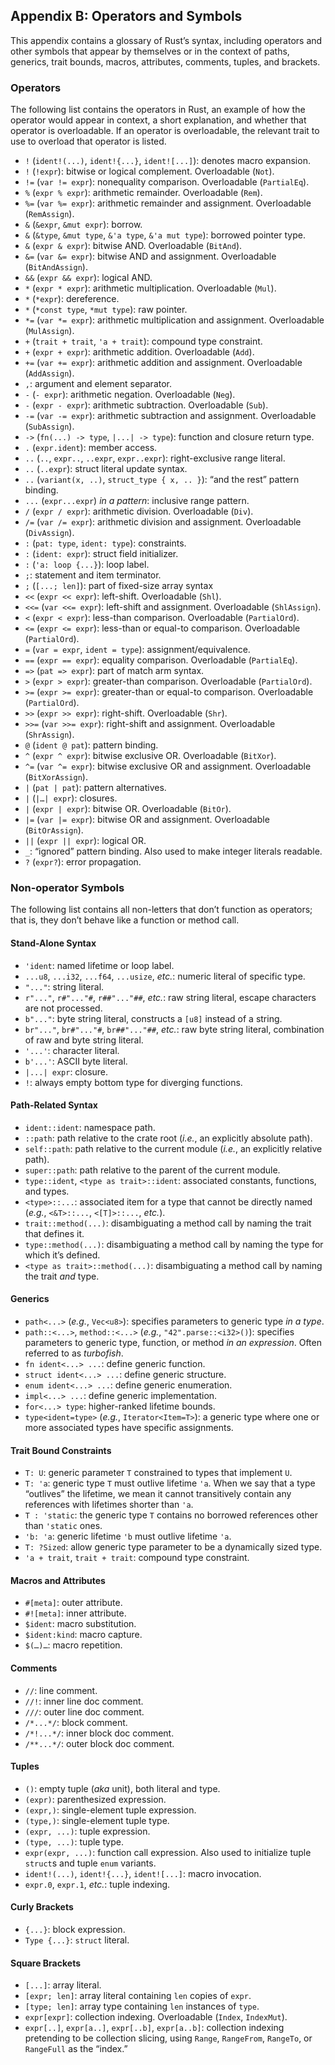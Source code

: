 ## Appendix B: Operators and Symbols

This appendix contains a glossary of Rust’s syntax, including operators and
other symbols that appear by themselves or in the context of paths, generics,
trait bounds, macros, attributes, comments, tuples, and brackets.

### Operators

The following list contains the operators in Rust, an example of how the
operator would appear in context, a short explanation, and whether that
operator is overloadable. If an operator is overloadable, the relevant trait to
use to overload that operator is listed.


* `!` (`ident!(...)`, `ident!{...}`, `ident![...]`): denotes macro
expansion.
* `!` (`!expr`): bitwise or logical complement. Overloadable (`Not`).
* `!=` (`var != expr`): nonequality comparison. Overloadable (`PartialEq`).
* `%` (`expr % expr`): arithmetic remainder. Overloadable (`Rem`).
* `%=` (`var %= expr`): arithmetic remainder and assignment. Overloadable
(`RemAssign`).
* `&` (`&expr`, `&mut expr`): borrow.
* `&` (`&type`, `&mut type`, `&'a type`, `&'a mut type`): borrowed pointer type.
* `&` (`expr & expr`): bitwise AND. Overloadable (`BitAnd`).
* `&=` (`var &= expr`): bitwise AND and assignment. Overloadable
(`BitAndAssign`).
* `&&` (`expr && expr`): logical AND.
* `*` (`expr * expr`): arithmetic multiplication. Overloadable (`Mul`).
* `*` (`*expr`): dereference.
* `*` (`*const type`, `*mut type`): raw pointer.
* `*=` (`var *= expr`): arithmetic multiplication and assignment. Overloadable
(`MulAssign`).
* `+` (`trait + trait`, `'a + trait`): compound type constraint.
* `+` (`expr + expr`): arithmetic addition. Overloadable (`Add`).
* `+=` (`var += expr`): arithmetic addition and assignment. Overloadable
(`AddAssign`).
* `,`: argument and element separator.
* `-` (`- expr`): arithmetic negation. Overloadable (`Neg`).
* `-` (`expr - expr`): arithmetic subtraction. Overloadable (`Sub`).
* `-=` (`var -= expr`): arithmetic subtraction and assignment. Overloadable
(`SubAssign`).
* `->` (`fn(...) -> type`, `|...| -> type`): function and closure
return type.
* `.` (`expr.ident`): member access.
* `..` (`..`, `expr..`, `..expr`, `expr..expr`): right-exclusive range literal.
* `..` (`..expr`): struct literal update syntax.
* `..` (`variant(x, ..)`, `struct_type { x, .. }`): “and the rest” pattern
binding.
* `...` (`expr...expr`) *in a pattern*: inclusive range pattern.
* `/` (`expr / expr`): arithmetic division. Overloadable (`Div`).
* `/=` (`var /= expr`): arithmetic division and assignment. Overloadable
(`DivAssign`).
* `:` (`pat: type`, `ident: type`): constraints.
* `:` (`ident: expr`): struct field initializer.
* `:` (`'a: loop {...}`): loop label.
* `;`: statement and item terminator.
* `;` (`[...; len]`): part of fixed-size array syntax
* `<<` (`expr << expr`): left-shift. Overloadable (`Shl`).
* `<<=` (`var <<= expr`): left-shift and assignment. Overloadable (`ShlAssign`).
* `<` (`expr < expr`): less-than comparison. Overloadable (`PartialOrd`).
* `<=` (`expr <= expr`): less-than or equal-to comparison. Overloadable
(`PartialOrd`).
* `=` (`var = expr`, `ident = type`): assignment/equivalence.
* `==` (`expr == expr`): equality comparison. Overloadable (`PartialEq`).
* `=>` (`pat => expr`): part of match arm syntax.
* `>` (`expr > expr`): greater-than comparison. Overloadable (`PartialOrd`).
* `>=` (`expr >= expr`): greater-than or equal-to comparison. Overloadable
(`PartialOrd`).
* `>>` (`expr >> expr`): right-shift. Overloadable (`Shr`).
* `>>=` (`var >>= expr`): right-shift and assignment. Overloadable
(`ShrAssign`).
* `@` (`ident @ pat`): pattern binding.
* `^` (`expr ^ expr`): bitwise exclusive OR. Overloadable (`BitXor`).
* `^=` (`var ^= expr`): bitwise exclusive OR and assignment. Overloadable
(`BitXorAssign`).
* `|` (`pat | pat`): pattern alternatives.
* `|` (`|…| expr`): closures.
* `|` (`expr | expr`): bitwise OR. Overloadable (`BitOr`).
* `|=` (`var |= expr`): bitwise OR and assignment. Overloadable (`BitOrAssign`).
* `||` (`expr || expr`): logical OR.
* `_`: “ignored” pattern binding. Also used to make integer literals readable.
* `?` (`expr?`): error propagation.

### Non-operator Symbols

The following list contains all non-letters that don’t function as operators;
that is, they don’t behave like a function or method call.

#### Stand-Alone Syntax

* `'ident`: named lifetime or loop label.
* `...u8`, `...i32`, `...f64`, `...usize`, *etc.*: numeric literal of
specific type.
* `"..."`: string literal.
* `r"..."`, `r#"..."#`, `r##"..."##`, *etc.*: raw string literal,
escape characters are not processed.
* `b"..."`: byte string literal, constructs a `[u8]` instead of a string.
* `br"..."`, `br#"..."#`, `br##"..."##`, *etc.*: raw byte string
literal, combination of raw and byte string literal.
* `'...'`: character literal.
* `b'...'`: ASCII byte literal.
* `|...| expr`: closure.
* `!`: always empty bottom type for diverging functions.

#### Path-Related Syntax

* `ident::ident`: namespace path.
* `::path`: path relative to the crate root (*i.e.*, an explicitly absolute
path).
* `self::path`: path relative to the current module (*i.e.*, an explicitly
relative path).
* `super::path`: path relative to the parent of the current module.
* `type::ident`, `<type as trait>::ident`: associated constants, functions, and
types.
* `<type>::...`: associated item for a type that cannot be directly named
(*e.g.*, `<&T>::...`, `<[T]>::...`, *etc.*).
* `trait::method(...)`: disambiguating a method call by naming the trait
that defines it.
* `type::method(...)`: disambiguating a method call by naming the type for
which it’s defined.
* `<type as trait>::method(...)`: disambiguating a method call by naming
the trait *and* type.

#### Generics

* `path<...>` (*e.g.*, `Vec<u8>`): specifies parameters to generic type *in
a type*.
* `path::<...>`, `method::<...>` (*e.g.*, `"42".parse::<i32>()`):
specifies parameters to generic type, function, or method *in an expression*.
Often referred to as *turbofish*.
* `fn ident<...> ...`: define generic function.
* `struct ident<...> ...`: define generic structure.
* `enum ident<...> ...`: define generic enumeration.
* `impl<...> ...`: define generic implementation.
* `for<...> type`: higher-ranked lifetime bounds.
* `type<ident=type>` (*e.g.*, `Iterator<Item=T>`): a generic type where one or
more associated types have specific assignments.

#### Trait Bound Constraints

* `T: U`: generic parameter `T` constrained to types that implement `U`.
* `T: 'a`: generic type `T` must outlive lifetime `'a`. When we say that a type
“outlives” the lifetime, we mean it cannot transitively contain any references
with lifetimes shorter than `'a`.
* `T : 'static`: the generic type `T` contains no borrowed references other
than `'static` ones.
* `'b: 'a`: generic lifetime `'b` must outlive lifetime `'a`.
* `T: ?Sized`: allow generic type parameter to be a dynamically sized type.
* `'a + trait`, `trait + trait`: compound type constraint.

#### Macros and Attributes

* `#[meta]`: outer attribute.
* `#![meta]`: inner attribute.
* `$ident`: macro substitution.
* `$ident:kind`: macro capture.
* `$(…)…`: macro repetition.

#### Comments

* `//`: line comment.
* `//!`: inner line doc comment.
* `///`: outer line doc comment.
* `/*...*/`: block comment.
* `/*!...*/`: inner block doc comment.
* `/**...*/`: outer block doc comment.

#### Tuples

* `()`: empty tuple (*aka* unit), both literal and type.
* `(expr)`: parenthesized expression.
* `(expr,)`: single-element tuple expression.
* `(type,)`: single-element tuple type.
* `(expr, ...)`: tuple expression.
* `(type, ...)`: tuple type.
* `expr(expr, ...)`: function call expression. Also used to initialize
tuple `struct`s and tuple `enum` variants.
* `ident!(...)`, `ident!{...}`, `ident![...]`: macro invocation.
* `expr.0`, `expr.1`, *etc.*: tuple indexing.

#### Curly Brackets

* `{...}`: block expression.
* `Type {...}`: `struct` literal.

#### Square Brackets

* `[...]`: array literal.
* `[expr; len]`: array literal containing `len` copies of `expr`.
* `[type; len]`: array type containing `len` instances of `type`.
* `expr[expr]`: collection indexing. Overloadable (`Index`, `IndexMut`).
* `expr[..]`, `expr[a..]`, `expr[..b]`, `expr[a..b]`: collection indexing
pretending to be collection slicing, using `Range`, `RangeFrom`, `RangeTo`, or
`RangeFull` as the “index.”
